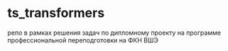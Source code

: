 # ts_transformers
 репо в рамках решения задач по дипломному проекту на программе профессиональной переподготовки на ФКН ВШЭ
